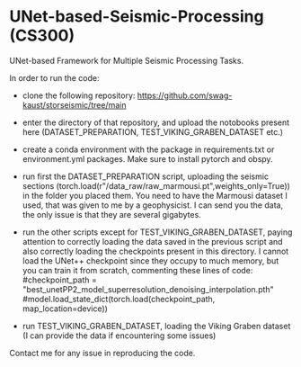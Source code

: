 # UNet-based-Seismic-Processing (CS300)
UNet-based Framework for Multiple Seismic Processing Tasks.

In order to run the code:

- clone the following repository: https://github.com/swag-kaust/storseismic/tree/main

- enter the directory of that repository, and upload the notobooks present here (DATASET_PREPARATION, TEST_VIKING_GRABEN_DATASET etc.)

- create a conda environment with the package in requirements.txt or environment.yml packages. Make sure to install pytorch and obspy.

- run first the DATASET_PREPARATION script, uploading the seismic sections (torch.load(r"/data_raw/raw_marmousi.pt",weights_only=True)) in the folder you placed them. You need to have the Marmousi dataset I used, that was given to me by a geophysicist. I can send you the data, the only issue is that they are several gigabytes.

- run the other scripts except for TEST_VIKING_GRABEN_DATASET, paying attention to correctly loading the data saved in the previous script and also correctly loading the checkpoints present in this directory. I cannot load the UNet++ checkpoint since they occupy to much memory, but you can train it from scratch, commenting these lines of code:
#checkpoint_path = "best_unetPP2_model_superresolution_denoising_interpolation.pth"
#model.load_state_dict(torch.load(checkpoint_path, map_location=device))

- run TEST_VIKING_GRABEN_DATASET, loading the Viking Graben dataset (I can provide the data if encountering some issues)

Contact me for any issue in reproducing the code.
